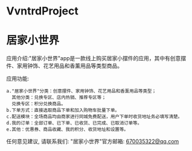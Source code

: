 # VvntrdProject
# 居家小世界

  应用介绍:"居家小世界"app是一款线上购买居家小摆件的应用，其中有创意摆件、家用钟饰、花艺用品和香薰用品等类型商品。
  
  应用功能:
    
    a."居家小世界"分类：创意摆件、家用钟饰、花艺用品和香薰用品等类型；
      其他分类：兑换专区、店内热销、推荐专区等；
      兑换专区：积分兑换商品。
    b.下单方式：直接选取商品下单和加入购物车批量下单。
    c.配送模块：全场商品均由商家进行同城免费配送，用户下单时收货地址务必填写清楚。
    d.我的订单：全部订单、已下单、已收货、已完成、已取消订单等。
    e.其他：优惠券、商品收藏、我的积分、收货地址和设置等。


  任何意见建议, 请联系我们: 
  "居家小世界"官方邮箱: 670035322@qq.com

